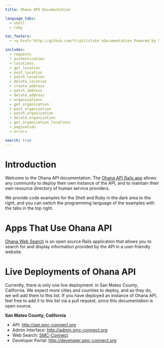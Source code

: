 ```yaml
---
title: Ohana API Documentation

language_tabs:
  - shell
  - ruby

toc_footers:
  - <a href='http://github.com/tripit/slate'>Documentation Powered by Slate</a>

includes:
  - requests
  - authentication
  - locations
  - get_location
  - post_location
  - patch_location
  - delete_location
  - create_address
  - patch_address
  - delete_address
  - organizations
  - get_organization
  - post_organization
  - patch_organization
  - delete_organization
  - get_organization_locations
  - pagination
  - errors

search: true
---
```


# Introduction
Welcome to the Ohana API documentation. The [Ohana API Rails app](https://github.com/codeforamerica/ohana-api) allows any community to deploy their own instance of the API, and to maintain their own resource directory of human service providers.

We provide code examples for the Shell and Ruby in the dark area to the right, and you can switch the programming language of the examples with the tabs in the top right.

# Apps That Use Ohana API

[Ohana Web Search](https://github.com/codeforamerica/ohana-web-search) is an open source Rails application that allows you to search for and display information provided by the API in a user-friendly website.

# Live Deployments of Ohana API
Currently, there is only one live deployment: in San Mateo County, California. We expect more cities and counties to deploy, and as they do, we will add them to this list. If you have deployed an instance of Ohana API, feel free to add it to this list via a pull request, since this documentation is open source.

**San Mateo County, California**

- API: <http://api.smc-connect.org>
- Admin Interface: <http://admin.smc-connect.org>
- Web Search: [SMC-Connect](http://smc-connect.org)
- Developer Portal: <http://developer.smc-connect.org>
